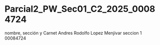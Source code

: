 # Parcial2_PW_Sec01_C2_2025_00084724

 nombre, sección y Carnet
 Andres Rodolfo Lopez Menjivar
 seccion 1
 00084724
